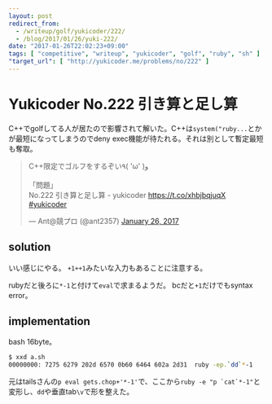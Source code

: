 ```yaml
---
layout: post
redirect_from:
  - /writeup/golf/yukicoder/222/
  - /blog/2017/01/26/yuki-222/
date: "2017-01-26T22:02:23+09:00"
tags: [ "competitive", "writeup", "yukicoder", "golf", "ruby", "sh" ]
"target_url": [ "http://yukicoder.me/problems/no/222" ]
---
```


# Yukicoder No.222 引き算と足し算

C++でgolfしてる人が居たので影響されて解いた。C++は`system("ruby...`とかが最短になってしまうのでdeny exec機能が待たれる。それは別として暫定最短も奪取。

<blockquote class="twitter-tweet" data-lang="en"><p lang="ja" dir="ltr">C++限定でゴルフをするぞい٩( &#39;ω&#39; )و <br><br>「問題」<br>No.222 引き算と足し算 - yukicoder <a href="https://t.co/xhbjbqjuqX">https://t.co/xhbjbqjuqX</a>  <a href="https://twitter.com/hashtag/yukicoder?src=hash">#yukicoder</a></p>&mdash; Ant@競プロ (@ant2357) <a href="https://twitter.com/ant2357/status/824586709878726656">January 26, 2017</a></blockquote>
<script async src="//platform.twitter.com/widgets.js" charset="utf-8"></script>

## solution

いい感じにやる。
`+1++1`みたいな入力もあることに注意する。

rubyだと後ろに`*-1`と付けて`eval`で求まるようだ。
bcだと`+1`だけでもsyntax error。

## implementation

bash $16$byte。

``` sh
$ xxd a.sh
00000000: 7275 6279 202d 6570 0b60 6464 602a 2d31  ruby -ep.`dd`*-1
```

元はtailsさんの`p eval gets.chop+'*-1'`で、ここから```ruby -e "p `cat`*-1"```と変形し、`dd`や垂直tab`\v`で形を整えた。
